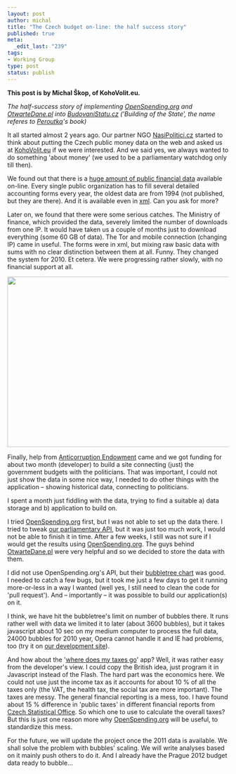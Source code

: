 ```yaml
--- 
layout: post
author: michal
title: "The Czech budget on-line: the half success story"
published: true
meta: 
  _edit_last: "239"
tags: 
- Working Group
type: post
status: publish
---
```

**This post is by Michal Škop, of KohoVolit.eu.**

<em>The half-success story of implementing <a href="http://openspending.org">OpenSpending.org</a> and <a href="http://otwartedane.pl">OtwarteDane.pl</a> into <a href="http://budovanistatu.cz">BudovaniStatu.cz</a> ('Building of the State', the name referes to <a href="http://en.wikipedia.org/wiki/Ferdinand_Peroutka">Peroutka</a>'s book)
</em>

It all started almost 2 years ago. Our partner NGO <a href="http://nasipolitici.cz">NasiPolitici.cz</a> started to think about putting the Czech public money data on the web and asked us at <a href="http://en.kohovolit.eu">KohoVolit.eu</a> if we were interested. And we said yes, we always wanted to do something 'about money' (we used to be a parliamentary watchdog only till then). 

We found out that there is a <a href="http://wwwinfo.mfcr.cz/cgi-bin/aris/iarisorg/index.pl">huge amount of public financial data</a> available on-line. Every single public organization has to fill several detailed accounting forms every year, the oldest data are from 1994 (not published, but they are there). And it is available even in <a href="http://wwwinfo.mfcr.cz/cgi-bin/aris/iarisxml/index.pl">xml</a>. Can you ask for more?

Later on, we found that there were some serious catches. The Ministry of finance, which provided the data, severely limited the number of downloads from one IP. It would have taken us a couple of months just to download everything (some 60 GB of data). The Tor and mobile connection (changing IP) came in useful. The forms were in xml, but mixing raw basic data with sums with no clear distinction between them at all. Funny. They changed the system for 2010. Et cetera. We were progressing rather slowly, with no financial support at all.

<img alt="" src="http://farm8.staticflickr.com/7189/6876765321_195864d782_z.jpg" title="Budovani Statu" class="alignnone" width="640" height="388" />

Finally, help from <a href="http://www.nfpk.cz/en">Anticorruption Endowment</a> came and we got funding for about two month (developer) to build a site connecting (just) the government budgets with the politicians. That was important, I could not just show the data in some nice way, I needed to do other things with the application – showing historical data, connecting to politicians. 

I spent a month just fiddling with the data, trying to find a suitable 
a) data storage and 
b) application to build on. 

I tried <a href="http://openspending.org">OpenSpending.org</a> first, but I was not able to set up the data there. I tried to tweak <a href="http://community.kohovolit.eu/doku.php/api">our parliamentary API</a>, but it was just too much work, I would not be able to finish it in time. After a few weeks, I still was not sure if I would get the results using <a href="http://openspending.org">OpenSpending.org</a>. The guys behind <a href="http://otwartedane.pl">OtwarteDane.pl</a> were very helpful and so we decided to store the data with them. 

I did not use OpenSpending.org's API, but their <a href="https://github.com/okfn/bubbletree">bubbletree chart</a> was good. I needed to catch a few bugs, but it took me just a few days to get it running more-or-less in a way I wanted (well yes, I still need to clean the code for 'pull request'). And – importantly – it was possible to build our application(s) on it. 

I think, we have hit the bubbletree's limit on number of bubbles there. It runs rather well with data we limited it to later (about 3600 bubbles), but it takes javascript about 10 sec on my medium computer to process the full data, 24000 bubbles for 2010 year, Opera cannot handle it and IE had problems, too (try it on <a href="http://budovanistatu.10dragons.org/bubble?scope=full">our development site</a>).

And how about the '<a href="http://budovanistatu.cz/bread">where does my taxes go</a>' app? Well, it was rather easy from the developer's view. I could copy the British idea, just program it in Javascript instead of the Flash. The hard part was the economics here. We could not use just the income tax as it accounts for about 10 % of all the taxes only (the VAT, the health tax, the social tax are more important). The taxes are messy. The general financial reporting is a mess, too. I have found about 15 % difference in 'public taxes' in different financial reports from <a href="http://czso.cz">Czech Statistical Office</a>. So which one to use to calculate the overall taxes? But this is just one reason more why <a href="http://openspending.org">OpenSpending.org</a> will be useful, to standardize this mess. 


For the future, we will update the project once the 2011 data is available. We shall solve the problem with bubbles' scaling. We will write analyses based on it mainly push others to do it. And I already have the Prague 2012 budget data ready to bubble...
